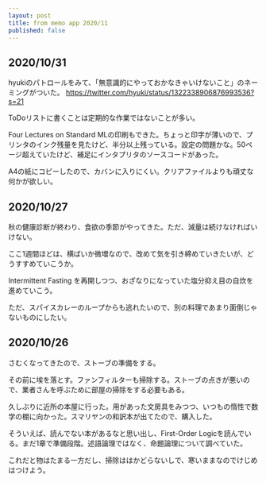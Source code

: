 ```yaml
---
layout: post
title: from memo app 2020/11 
published: false 
---
```


## 2020/10/31

hyukiのパトロールをみて、「無意識的にやっておかなきゃいけないこと」のネーミングがついた。
https://twitter.com/hyuki/status/1322338906876993536?s=21

ToDoリストに書くことは定期的な作業ではないことが多い。

Four Lectures on Standard MLの印刷もできた。ちょっと印字が薄いので、プリンタのインク残量を見たけど、半分以上残っている。設定の問題かな。50ページ超えていたけど、補足にインタプリタのソースコードがあった。

A4の紙にコピーしたので、カバンに入りにくい。クリアファイルよりも頑丈な何かが欲しい。

## 2020/10/27

秋の健康診断が終わり、食欲の季節がやってきた。ただ、減量は続けなければいけない。

ここ1週間ほどは、横ばいか微増なので、改めて気を引き締めていきたいが、どうすすめていこうか。

Intermittent Fasting を再開しつつ、おざなりになっていた塩分抑え目の自炊を進めていこう。

ただ、スパイスカレーのループからも逃れたいので、別の料理であまり面倒じゃないものにしたい。

## 2020/10/26

さむくなってきたので、ストーブの準備をする。

その前に埃を落とす。ファンフィルターも掃除する。ストーブの点きが悪いので、業者さんを呼ぶために部屋の掃除をする必要もある。

久しぶりに近所の本屋に行った。用があった文房具をみつつ、いつもの惰性で数学の棚に向かった。スマリヤンの和訳本が出てたので、購入した。

そういえば、読んでない本があるなと思い出し、First-Order Logicを読んでいる。まだ1章で準備段階。述語論理ではなく、命題論理について調べていた。

これだと物はたまる一方だし、掃除ははかどらないしで、寒いままなのでけじめはつけよう。
